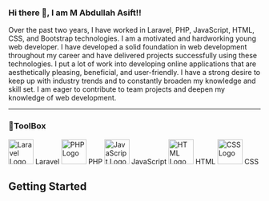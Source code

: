 ### Hi there 👋, I am M Abdullah Asift!!

Over the past two years, I have worked in Laravel, PHP, JavaScript, HTML, CSS, and Bootstrap technologies. I am a motivated and hardworking young web developer. I have developed a solid foundation in web development throughout my career and have delivered projects successfully using these technologies. I put a lot of work into developing online applications that are aesthetically pleasing, beneficial, and user-friendly. I have a strong desire to keep up with industry trends and to constantly broaden my knowledge and skill set. I am eager to contribute to team projects and deepen my knowledge of web development.

---
### 🧰ToolBox

<img src="https://laravel.com/img/logomark.min.svg" alt="Laravel Logo" width="50" height="50"> Laravel <img src="https://www.php.net/images/logos/new-php-logo.svg" alt="PHP Logo" width="50" height="50"> PHP <img src="https://www.javascript.com/images/logo.png" alt="JavaScript Logo" width="50" height="50"> JavaScript <img src="https://www.w3.org/html/logo/downloads/HTML5_1Color_Black.svg" alt="HTML Logo" width="50" height="50"> HTML <img src="https://www.w3.org/Style/CSS/logos/80x15.png" alt="CSS Logo" width="50" height="50"> CSS

## Getting Started

<!--
**abdullahasifab/abdullahasifab** is a ✨ _special_ ✨ repository because its `README.md` (this file) appears on your GitHub profile.

Here are some ideas to get you started:

- 🔭 I’m currently working on ...
- 🌱 I’m currently learning ...
- 👯 I’m looking to collaborate on ...
- 🤔 I’m looking for help with ...
- 💬 Ask me about ...
- 📫 How to reach me: ...
- 😄 Pronouns: ...
- ⚡ Fun fact: ...
-->
